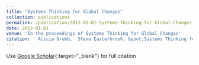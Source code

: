 ```yaml
---
title: "Systems Thinking for Global Changes"
collection: publications
permalink: /publication/2012-01-01-Systems-Thinking-for-Global-Changes
date: 2012-01-01
venue: 'In the proceedings of Systems Thinking for Global Changes'
citation: ' Alicia Grubb,  Steve Easterbrook, &quot;Systems Thinking for Global Changes.&quot; In the proceedings of Systems Thinking for Global Changes, 2012.'
---
```

Use [Google Scholar](https://scholar.google.com/scholar?q=Systems+Thinking+for+Global+Changes){:target="_blank"} for full citation
